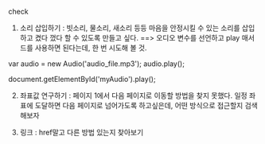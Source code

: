 check

1. 소리 삽입하기 : 
빗소리, 물소리, 새소리 등등 마음을 안정시킬 수 있는 소리를 삽입하고 켰다 껐다 할 수 있도록 만들고 싶다. 
==> 오디오 변수를 선언하고 play 매서드를 사용하면 된다는데, 한 번 시도해 볼 것.

var audio = new Audio('audio_file.mp3');
audio.play();

document.getElementById('myAudio').play();


2. 좌표값 연구하기 : 
페이지 1에서 다음 페이지로 이동할 방법을 찾지 못했다. 일정 좌표에 도달하면 다음 페이지로 넘어가도록 하고싶은데, 어떤 방식으로 접근할지 검색해보자


3. 링크 : 
href말고 다른 방법 있는지 찾아보기